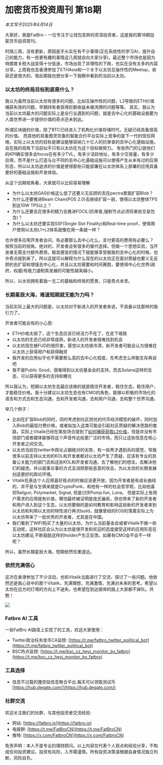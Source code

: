 # 加密货币投资周刊 第18期

_本文写于2025年4月14日_

大家好，我是FatBro - 一位专注于让钱包变胖的资深投资者，这是我的第18期加密货币投资周刊。

时隔三周，没有更新，原因是手头实在有不少事情(正在系统性的学习AI，提升自己的能力，有一些更有趣的事情这几周就会向大家分享)，最近整个市场也是因为特朗普关税大战变得十分低迷，市场出现了非理性的下跌，也实在没有太多的内容分享。上周我也去香港参加了ETHAsia和一个关于以太坊互操作性的Meetup，收获还是很大的，借此期我也想分享一下我眼中看到的当前以太坊。

### 以太坊的终局目标到底是什么？

我认为虽然当前以太坊有很多的问题，比如互操作性的问题，L2导致的ETH价值捕获失效的问题，早期持有者获得巨额收益未被洗牌的问题等等。
其实，我认为当前以太坊最大的问题实际上是全行业遇到的问题，就是去中心化的基础设施要为人类世界进一步提供价值的奇点还未到达。

所谓区块链的价值，除了BTC已经进入了机构化价值存储时代，无疑已经具备很高的价值。
而其他的具备图灵完备的智能合约平台实际上竞争的是下一代的信任网络，实际上以太坊的目标是建设能够容纳几十亿人的抗审查的去中心化基础设施，且在我的视角下当前似乎只有以太坊在为这个目标做努力。
有些热门的公链他们的KPI确实很多会focus在有多少TVL，有多少活跃地址，有多少交易量，有多少应用，而不是什么打造与众不同的去中心化基础设施可以使得产生从未有过的应用形态，所以以太坊追求的价值是使得那些只能部署在以太坊体系上部署的应用具备更好的基础设施和开发体验。

从这个远期视角看，大家就可以比较容易理解
- 为什么以太坊GAS价格这么低了还要义无反顾的去在pectra里面扩容Blob？
- 为什么还要推进Beam Chain(POS 2.0)去继续扩容一层，使得以太坊整体TPS到达10W TPS以上？
- 为什么还要去花很多的精力去推进FOCIL(抗审查,强制节点必须将某些交易包含)？
- 为什么以太坊还要实现SSF(Single Slot Finality)和Real-time proof，使得用户使用以太坊L1+L2体系就像在用一条链一样？

也许很多应用开发者会问，有必要那么去中心化么，支付更高的费用有必要么？
按照当前的视角，绝对的，开发者会有很多的替代选择。但做一个思想实验，当开发者无需支付额外费用，极其便宜的情况下就能够享受极致的去中心化的时候，也许奇点就到来了。所以这就可以解释为什么现在的以太坊正在面对质疑也要义无反顾的去扩容和增强去中心化，并且以太坊需要和时间赛跑，要使得中心化世界(政府，权威)有能力遏制其发展的可能性越来越小。

所以，以太坊拥有着独一无二的基础和终局的愿景，只是奇点未至。

### 长期星辰大海，难道短期就无能为力吗？

当前实际上最大的问题是，以太坊对于新进入的开发者来说，不具备以往那样的吸引力了。

开发者可能会有的小心思:
- ETH价格太弱了，这个生态应该已经活力不在了，在走下坡路
- 以太坊的生态已经非常成熟，新进入的开发者很难找到机会
- 以太坊现在被FUD的很厉害，感觉以太坊很冷清，新开发者可能会认为很难在以太坊上获得用户和获得融资
- 我开发的应用似乎也不需要那么高的去中心化程度，先考虑怎么样能生存再说吧
- 我不是Public Good，很难得到以太坊基金会的支持，而去Solana这样的生态，可以获得更多的支持和曝光

所以我认为，短期以太坊生态最应该做的就是稳住开发者，稳住生态，稳住用户，才能稳住价格。我十分建议以太坊生态也有CMO的角色，能够以积极的市场化的语言和方式去和生态沟通，去和开发者沟通，去和用户沟通，去和整个世界沟通。

举几个例子：
- 比如在扩容Blob的同时，同时考虑到社区担忧的代币经济模型的破坏，同时加入Blob的最低付费价格，或者拟加入这类可能会引起社区质疑的解决思路的套路，实际上Vitalik已经在某些场合提到了[如何捕获获取L2价值](https://ethereum-magicians.org/t/a-simple-l2-security-and-finalization-roadmap/23309/5)，但是并没有市场部门或者媒体能够将这个声音传达给更广泛的市场，而只让这些信息在核心开发者之间交流。
- 以太坊当前在twitter中舆论占据绝对的劣势，有一些秀才遇到兵的感觉，导致很多以前支持以太坊的KOL和开发者都对以太坊产生了质疑，应该有专业的具备公关能力的部门去和这些KOL和开发者沟通，去了解他们的想法，去解决他们的疑虑。并以就事论事的方式去消除那些恶意的攻击，为以太坊的长期发展创造更好的舆论环境。
- Vitalik在表达个人应用喜好观点的时候应该更开放，因为开发者是有成长曲线的，并不是与生俱来就是CryptoPunk，和他有一样的社会哲学观，比如他喜欢Railgun, Polymarket, Signal, 但是讨厌Pump.fun, Luna。 但是实际上有用户需求的应用就有价值，哪怕最终被证明是庞氏骗局，但也带来了新的开发者和用户进入到这个生态，以太坊要做的是如何教育和影响这些新的开发者来到以太坊和利用以太坊的特性进行再次build，就像曾经的EOS的落寞实际上为以太坊带来了一批优秀的开发者，尤其是在中国。
- 我们看到了WIFI购买了大量的以太坊，为什么当前基金会或者Vitalik不做一些互动呢，这样社区会认为以太坊是很开发和欢迎的态度接受这样的应用形态在以太坊建设,不断鼓励这样的holder产生正反馈。如果有CMO会不会不一样呢？

所以，虽然长期星辰大海，短期依然任重道远。

### 依然充满信心

这次在香港参加了不少活动，也和Vitalik当面进行了交流，探讨了一些问题。他依然还是我心目中的那个Vitalik，充满理想，充满激情，充满对未来的思考。希望以太坊在远方的灯塔的方向上不迷失，也希望在到达彼岸的路上大家都不掉队。共勉！

![](2025-04-13-23-18-30.png)

### Fatbro AI 工具
一些FatBro AI路径上实现了的工具，欢迎大家使用：
- Twitter政治任务发币CA监控: [https://t.me/fatbro_twitter_political_bot](https://t.me/fatbro_twitter_political_bot)
- BSC热点监控: [https://t.me/bsc_cz_heyi_monitor_by_fatbro](https://t.me/bsc_cz_heyi_monitor_by_fatbro)

### 工具选择
- 信息不过载的撸空投信息聚合平台,每天可以领取测试币 [https://hub.degate.com/](https://hub.degate.com/)

### 社群交流
欢迎关注我们的社群，与其他投资者交流经验:
- 网站: [https://fatbro.io](https://fatbro.io)
- 电报群: [https://t.me/FatBroCN](https://t.me/FatBroCN)
- 推特: [https://x.com/FatbroCN](https://x.com/FatbroCN)

免责声明：本人不是专业的理财顾问。以上内容仅代表个人观点和经验分享，不构成任何投资建议。投资有风险，入市需谨慎。所有投资决策请根据自身情况独立判断，风险自负。 